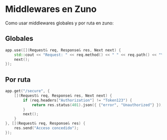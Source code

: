 # Middlewares en Zuno

Como usar middlewares globales y por ruta en zuno:

## Globales

```cpp
app.use([](Request& req, Response& res, Next next) {
    std::cout << "Request: " << req.method() << " " << req.path() << "\n";
    next();
});
```

## Por ruta

```cpp
app.get("/secure", {
    [](Request& req, Response& res, Next next) {
        if (req.headers["Authorization"] != "Token123") {
            return res.status(401).json({ {"error", "Unauthorized"} });
        }
        next();
    }
}, [](Request& req, Response& res) {
    res.send("Acceso concedido");
});
```